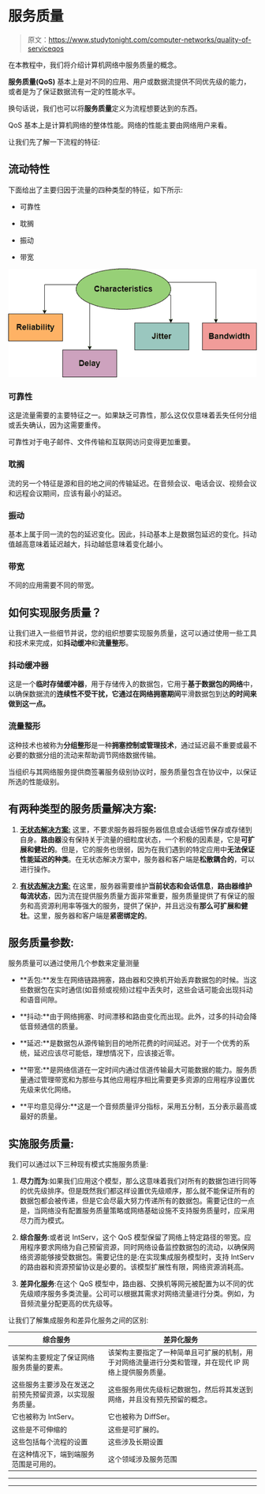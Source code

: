 # 服务质量

> 原文：<https://www.studytonight.com/computer-networks/quality-of-serviceqos>

在本教程中，我们将介绍计算机网络中服务质量的概念。

**服务质量(QoS)** 基本上是对不同的应用、用户或数据流提供不同优先级的能力，或者是为了保证数据流有一定的性能水平。

换句话说，我们也可以将**服务质量**定义为流程想要达到的东西。

QoS 基本上是计算机网络的整体性能。网络的性能主要由网络用户来看。

让我们先了解一下流程的特征:

## 流动特性

下面给出了主要归因于流量的四种类型的特征，如下所示:

*   可靠性

*   耽搁

*   振动

*   带宽

![](img/06a2939353ef7e403b5f530068015e55.png)

### 可靠性

这是流量需要的主要特征之一。如果缺乏可靠性，那么这仅仅意味着丢失任何分组或丢失确认，因为这需要重传。

可靠性对于电子邮件、文件传输和互联网访问变得更加重要。

### 耽搁

流的另一个特征是源和目的地之间的传输延迟。在音频会议、电话会议、视频会议和远程会议期间，应该有最小的延迟。

### 振动

基本上属于同一流的包的延迟变化。因此，抖动基本上是数据包延迟的变化。抖动值越高意味着延迟越大，抖动越低意味着变化越小。

### 带宽

不同的应用需要不同的带宽。

## 如何实现服务质量？

让我们进入一些细节并说，您的组织想要实现服务质量，这可以通过使用一些工具和技术来完成，如**抖动缓冲**和**流量整形**。

### 抖动缓冲器

这是一个**临时存储缓冲器**，用于存储传入的数据包，它用于**基于数据包的网络**中，以确保数据流的**连续性不受干扰，它通过在网络拥塞期间**平滑数据包到达**的时间来做到这一点。**

### 流量整形

这种技术也被称为**分组整形**是一种**拥塞控制或管理技术**，通过延迟最不重要或最不必要的数据分组的流动来帮助调节网络数据传输。

当组织与其网络服务提供商签署服务级别协议时，服务质量包含在协议中，以保证所选的性能级别。

## 有两种类型的服务质量解决方案:

1.  <u>**无状态解决方案:**</u> 这里，不要求服务器将服务器信息或会话细节保存或存储到自身。**路由器**没有保持关于流量的细粒度状态，一个积极的因素是，它是**可扩展和健壮的**。但是，它的服务也很弱，因为在我们遇到的特定应用中**无法保证性能延迟的种类**。在无状态解决方案中，服务器和客户端是**松散耦合的**，可以进行操作。

2.  <u>**有状态解决方案:**</u> 在这里，服务器需要维护**当前状态和会话信息**，**路由器维护每流状态**，因为流在提供服务质量方面非常重要，服务质量提供了有保证的服务和高资源利用率等强大的服务，提供了保护，并且远没有**那么可扩展和健壮**。这里，服务器和客户端是**紧密绑定的**。

## 服务质量参数:

服务质量可以通过使用几个参数来定量测量

*   **丢包:**发生在网络链路拥塞，路由器和交换机开始丢弃数据包的时候。当这些数据包在实时通信(如音频或视频)过程中丢失时，这些会话可能会出现抖动和语音间隙。

*   **抖动:**由于网络拥塞、时间漂移和路由变化而出现。此外，过多的抖动会降低音频通信的质量。

*   **延迟:**是数据包从源传输到目的地所花费的时间延迟。对于一个优秀的系统，延迟应该尽可能低，理想情况下，应该接近零。

*   **带宽:**是网络信道在一定时间内通过信道传输最大可能数据的能力。服务质量通过管理带宽和为那些与其他应用程序相比需要更多资源的应用程序设置优先级来优化网络。

*   **平均意见得分:**这是一个音频质量评分指标，采用五分制，五分表示最高或最好的质量。

## 实施服务质量:

我们可以通过以下三种现有模式实施服务质量:

1.  **尽力而为**:如果我们应用这个模型，那么这意味着我们对所有的数据包进行同等的优先级排序。但是既然我们都这样设置优先级顺序，那么就不能保证所有的数据包都会被传递，但是它会尽最大努力传递所有的数据包。需要记住的一点是，当网络没有配置服务质量策略或网络基础设施不支持服务质量时，应采用尽力而为模式。

2.  **综合服务**:或者说 IntServ，这个 QoS 模型保留了网络上特定路径的带宽。应用程序要求网络为自己预留资源，同时网络设备监控数据包的流动，以确保网络资源能够接受数据包。需要记住的是:在实现集成服务模型时，支持 IntServ 的路由器和资源预留协议是必要的。该模型扩展性有限，网络资源消耗高。

3.  **差异化服务**:在这个 QoS 模型中，路由器、交换机等网元被配置为以不同的优先级顺序服务多类流量。公司可以根据其需求对网络流量进行分类。例如，为音频流量分配更高的优先级等。

让我们了解集成服务和差异化服务之间的区别:

| 综合服务 | 差异化服务 |
| --- | --- |
| 该架构主要规定了保证网络服务质量的要素。 | 该架构主要指定了一种简单且可扩展的机制，用于对网络流量进行分类和管理，并在现代 IP 网络上提供服务质量。 |
| 这些服务主要涉及在发送之前预先预留资源，以实现服务质量。 | 这些服务用优先级标记数据包，然后将其发送到网络，并且没有预先预留的概念。 |
| 它也被称为 IntServ。 | 它也被称为 DiffSer。 |
| 这些是不可伸缩的 | 这些是可扩展的。 |
| 这些包括每个流程的设置 | 这些涉及长期设置 |
| 在这种情况下，端到端服务范围是可用的。 | 这个领域涉及服务范围 |



* * *

* * *